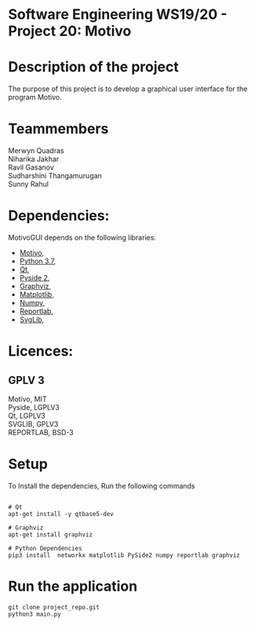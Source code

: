 # Software Engineering WS19/20 - Project 20: Motivo

# Description of the project

The purpose of this project is to develop a graphical user interface for the program Motivo.

# Teammembers

Merwyn Quadras  
Niharika Jakhar  
Ravil Gasanov   
Sudharshini Thangamurugan  
Sunny Rahul  

# Dependencies:
MotivoGUI depends on the following libraries:

- [Motivo](https://bitbucket.org/steven_/motivo/src/default/),
- [Python 3.7](),
- [Qt](https://www.qt.io/),
- [Pyside 2](https://wiki.qt.io/PySide2),
- [Graphviz](https://www.graphviz.org/),
- [Matplotlib](https://matplotlib.org/),
- [Numpy](https://numpy.org/),
- [Reportlab](https://www.reportlab.com/opensource/),
- [SvgLib](https://github.com/deeplook/svglib),


# Licences:
## GPLV 3
 Motivo, MIT   
 Pyside, LGPLV3  
 Qt, LGPLV3   
 SVGLIB, GPLV3  
 REPORTLAB, BSD-3   


# Setup 
To Install the dependencies, 
Run the following commands

~~~

# Qt 
apt-get install -y qtbase5-dev

# Graphviz
apt-get install graphviz

# Python Dependencies
pip3 install  networkx matplotlib PySide2 numpy reportlab graphviz

~~~

# Run the application

~~~
git clone project_repo.git
python3 main.py
~~~
